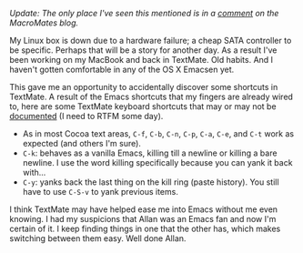 *Update: The only place I've seen this mentioned is in a <a href="http://macromates.com/blog/2005/screencast/#comment-660">comment</a> on the MacroMates blog.*

My Linux box is down due to a hardware failure; a cheap SATA controller to be specific. Perhaps that will be a story for another day. As a result I've been working on my MacBook and back in TextMate. Old habits. And I haven't gotten comfortable in any of the OS X Emacsen yet.

This gave me an opportunity to accidentally discover some shortcuts in TextMate. A result of the Emacs shortcuts that my fingers are already wired to, here are some TextMate keyboard shortcuts that may or may not be <a href="http://macromates.com/textmate/manual/">documented</a> (I need to RTFM some day).

 * As in most Cocoa text areas, <code>C-f</code>, <code>C-b</code>, <code>C-n</code>, <code>C-p</code>, <code>C-a</code>, <code>C-e</code>, and <code>C-t</code> work as expected (and others I'm sure).
 * <code>C-k</code>: behaves as a vanilla Emacs, killing till a newline or killing a bare newline. I use the word killing specifically because you can yank it back with...
 * <code>C-y</code>: yanks back the last thing on the kill ring (paste history). You still have to use <code>C-S-v</code> to yank previous items.

I think TextMate may have helped ease me into Emacs without me even knowing. I had my suspicions that Allan was an Emacs fan and now I'm certain of it. I keep finding things in one that the other has, which makes switching between them easy. Well done Allan.
